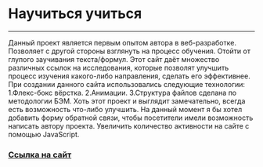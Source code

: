 # **Научиться учиться**
-----------------------
Данный проект является первым опытом автора в веб-разработке. Позволяет с другой
стороны взглянуть на процесс обучения. Отойти от глупого заучивания текста/формул. Этот сайт даёт множество различных ссылок на
исследования, которые позволят улучшить процесс изучения какого-либо направления, сделать его эффективнее.
При создании данного сайта использовались следующие технологии:
1.Флекс-бокс вёрстка.
2.Анимации.
3.Структура файлов сделана по методологии БЭМ.
Хоть этот проект и выглядит замечательно, всегда есть возможность что-либо улучшить.
На данный момент я бы хотел добавить форму обратной связи, чтобы посетители имели возможность написать автору проекта.
Увеличить количество активности на сайте с помощью JavaScript.
### [Ссылка на сайт](https://quacevizz.github.io/how-to-learn/ "Переход на страницу с проектом")
